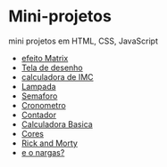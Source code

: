 # Mini-projetos

 mini projetos em HTML, CSS, JavaScript


<ul>
    <li>
        <a href="https://thiagomaylon.github.io/Mini-projetos/Matrix/index.html">efeito Matrix</a>
    </li>
    <li>
        <a href="https://thiagomaylon.github.io/Mini-projetos/Desenhe/index.html">Tela de desenho</a>
    </li>
    <li>
        <a href="https://thiagomaylon.github.io/Mini-projetos/CalcularIMC/index.html">calculadora de IMC</a>
    </li>
    <li>
        <a href="https://thiagomaylon.github.io/Mini-projetos/Lampada/index.html">Lampada</a>
    </li>
    <li>
        <a href="https://thiagomaylon.github.io/Mini-projetos/Semaforo/index.html">Semaforo</a>
    </li>
    <li>
        <a href="https://thiagomaylon.github.io/Mini-projetos/cronometro/index.html">Cronometro</a>
    </li>
    <li>
        <a href="https://thiagomaylon.github.io/Mini-projetos/Contador/index.html">Contador</a>
    </li>
    <li>
        <a href="https://thiagomaylon.github.io/Mini-projetos/CalculadoraBasica/index.html">Calculadora Basica</a>
    </li>
    <li>
        <a href="https://thiagomaylon.github.io/Mini-projetos/Cores/index.html">Cores</a>
    </li>
    <li>
        <a href="https://thiagomaylon.github.io/Mini-projetos/rick-and-morty/index.html">Rick and Morty</a>
    </li>
    <li>
        <a href="https://thiagomaylon.github.io/Mini-projetos/nargas/index.html">e o nargas?</a>
    </li>
</ul>